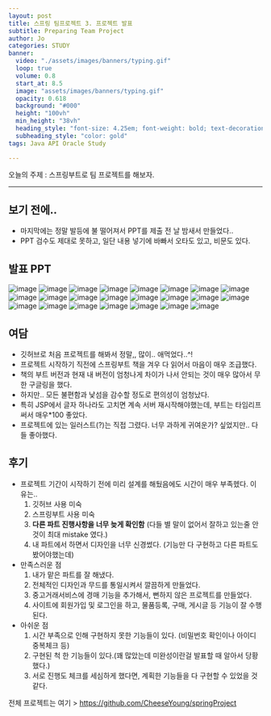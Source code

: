 ```yaml
---
layout: post
title: 스프링 팀프로젝트 3. 프로젝트 발표
subtitle: Preparing Team Project 
author: Jo
categories: STUDY
banner:
  video: "./assets/images/banners/typing.gif"
  loop: true
  volume: 0.8
  start_at: 8.5
  image: "assets/images/banners/typing.gif"
  opacity: 0.618
  background: "#000"
  height: "100vh"
  min_height: "38vh"
  heading_style: "font-size: 4.25em; font-weight: bold; text-decoration: underline"
  subheading_style: "color: gold"
tags: Java API Oracle Study

---
```



오늘의 주제 : 스프링부트로 팀 프로젝트를 해보자. <br>
 * * *

## 보기 전에..
- 마지막에는 정말 발등에 불 떨어져서 PPT를 제출 전 날 밤새서 만들었다..
- PPT 검수도 제대로 못하고, 일단 내용 넣기에 바빠서 오타도 있고, 비문도 있다.

## 발표 PPT

![image](https://github.com/CheeseYoung/Cheeseyoung.github.io/assets/132384527/5fc8d593-0f50-45cb-a346-b36e0b4062ef)
![image](https://github.com/CheeseYoung/Cheeseyoung.github.io/assets/132384527/bda0e66a-f38a-40e9-911e-0251ee0524e5)
![image](https://github.com/CheeseYoung/Cheeseyoung.github.io/assets/132384527/af30783c-5d0b-4fef-a465-00ecaed3580e)
![image](https://github.com/CheeseYoung/Cheeseyoung.github.io/assets/132384527/da731146-b4d4-4189-afab-e0eb1e9c1ccd)
![image](https://github.com/CheeseYoung/Cheeseyoung.github.io/assets/132384527/82114dfe-c104-45f2-8240-2804257afb15)
![image](https://github.com/CheeseYoung/Cheeseyoung.github.io/assets/132384527/087b4615-b3af-4672-8400-641c48f1a523)
![image](https://github.com/CheeseYoung/Cheeseyoung.github.io/assets/132384527/d067ef3a-15d4-41d5-b0f4-bf1a24b4adf5)
![image](https://github.com/CheeseYoung/Cheeseyoung.github.io/assets/132384527/76466a17-340f-4258-a1f9-05601fea3d8d)
![image](https://github.com/CheeseYoung/Cheeseyoung.github.io/assets/132384527/d77bb886-037d-457e-b519-97451abdeb46)
![image](https://github.com/CheeseYoung/Cheeseyoung.github.io/assets/132384527/d6385b5d-0599-4a1d-97cf-f21520670975)
![image](https://github.com/CheeseYoung/Cheeseyoung.github.io/assets/132384527/76c04697-64ac-4f39-857f-95c81d9b53b8)
![image](https://github.com/CheeseYoung/Cheeseyoung.github.io/assets/132384527/c4a22943-a382-40ca-b15d-2762993ea88c)
![image](https://github.com/CheeseYoung/Cheeseyoung.github.io/assets/132384527/4c8f4207-5061-4a7f-9557-c5b45df6817d)
![image](https://github.com/CheeseYoung/Cheeseyoung.github.io/assets/132384527/0e1043dd-ba37-4265-90dc-ffb4e99efd6f)
![image](https://github.com/CheeseYoung/Cheeseyoung.github.io/assets/132384527/5eb3da63-8e36-4dd5-bbee-938df995345b)
![image](https://github.com/CheeseYoung/Cheeseyoung.github.io/assets/132384527/637bedf6-6b16-4978-9795-09f6c9ccb22c)
![image](https://github.com/CheeseYoung/Cheeseyoung.github.io/assets/132384527/00105ae8-43eb-4a50-bb68-ec64e28184d6)
![image](https://github.com/CheeseYoung/Cheeseyoung.github.io/assets/132384527/0f9164ab-ca8a-4796-9f33-f6647d0ec592)
![image](https://github.com/CheeseYoung/Cheeseyoung.github.io/assets/132384527/ccc894f1-7670-485e-ae24-79b9a8b30aee)
![image](https://github.com/CheeseYoung/Cheeseyoung.github.io/assets/132384527/744ada9d-d050-4d7a-ba93-4f2bb3c350cc)
![image](https://github.com/CheeseYoung/Cheeseyoung.github.io/assets/132384527/f1b8dacd-4ef8-4621-994a-f58b59ec66a4)
![image](https://github.com/CheeseYoung/Cheeseyoung.github.io/assets/132384527/85062d67-bc8f-4216-8330-ee2ad70b1c33)
![image](https://github.com/CheeseYoung/Cheeseyoung.github.io/assets/132384527/fd179b66-1f8b-4747-9c58-aef4a9f787b5)


## 여담
- 깃허브로 처음 프로젝트를 해봐서 정말,, 많이.. 애먹었다..^!
- 프로젝트 시작하기 직전에 스프링부트 책을 겨우 다 읽어서 마음이 매우 조급했다.
- 책의 부트 버전과 현재 내 버전이 엄청나게 차이가 나서 안되는 것이 매우 많아서 무한 구글링을 했다.
- 하지만.. 모든 불편함과 낯섬을 감수할 정도로 편의성이 엄청났다.
- 특히 JSP에서 글자 하나라도 고치면 계속 서버 재시작해야했는데, 부트는 타임리프 써서 매우*100 좋았다.
- 프로젝트에 있는 일러스트(?)는 직접 그렸다. 너무 과하게 귀여운가? 싶었지만.. 다들 좋아했다.


## 후기
- 프로젝트 기간이 시작하기 전에 미리 설계를 해뒀음에도 시간이 매우 부족헸다. 이유는..
   1) 깃허브 사용 미숙
   2) 스프링부트 사용 미숙
   3) <b>다른 파트 진행사항을 너무 늦게 확인함</b> (다들 별 말이 없어서 잘하고 있는줄 안 것이 최대 mistake 였다.)
   4) 내 파트에서 하면서 디자인을 너무 신경썼다. (기능만 다 구현하고 다른 파트도 봤어야했는데)
- 만족스러운 점
  1) 내가 맡은 파트를 잘 해냈다.
  2) 전체적인 디자인과 무드를 통일시켜서 깔끔하게 만들었다.
  3) 중고거래서비스에 경매 기능을 추가해서, 뻔하지 않은 프로젝트를 만들었다.
  4) 사이트에 회원가입 및 로그인을 하고, 물품등록, 구매, 게시글 등 기능이 잘 수행된다.
- 아쉬운 점
  1) 시간 부족으로 인해 구현하지 못한 기능들이 있다. (비밀번호 확인이나 아이디 중복체크 등)
  2) 구현된 척 한 기능들이 있다.(꽤 많았는데 미완성이란걸 발표할 때 알아서 당황했다.)
  3) 서로 진행도 체크를 세심하게 했다면, 계획한 기능들을 다 구현할 수 있었을 것 같다.

전체 프로젝트는 여기 > https://github.com/CheeseYoung/springProject







